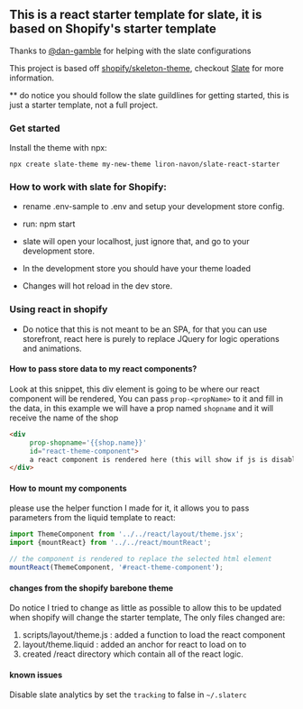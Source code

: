 ## This is a react starter template for slate, it is based on Shopify's starter template

Thanks to [@dan-gamble](https://github.com/dan-gamble) for helping with the slate configurations

This project is based off [shopify/skeleton-theme](https://github.com/shopify/skeleton-theme), checkout [Slate](https://github.com/Shopify/slate) for more information.

** do notice you should follow the slate guildlines for getting started, this is just a starter template, not a full project.

### Get started
Install the theme with npx:
```
npx create slate-theme my-new-theme liron-navon/slate-react-starter
```


### How to work with slate for Shopify:

- rename .env-sample to .env and setup your development store config.

- run: npm start 
- slate will open your localhost, just ignore that, and go to your development store. 
- In the development store you should have your theme loaded
- Changes will hot reload in the dev store.

### Using react in shopify

- Do notice that this is not meant to be an SPA, for that you can use storefront, react here is purely to replace JQuery for logic operations and animations. 

#### How to pass store data to my react components?

Look at this snippet, this div element is going to be where our react component will be rendered,
You can pass `prop-<propName>` to it and fill in the data, in this example we will have a prop named `shopname` and it will receive the name of the shop

```html
<div 
     prop-shopname='{{shop.name}}' 
     id="react-theme-component"> 
     a react component is rendered here (this will show if js is disabled)
</div>
```

#### How to mount my components

please use the helper function I made for it, it allows you to pass parameters from the liquid template to react:

```js
import ThemeComponent from '../../react/layout/theme.jsx';
import {mountReact} from '../../react/mountReact';

// the component is rendered to replace the selected html element
mountReact(ThemeComponent, '#react-theme-component');
```

#### changes from the shopify barebone theme

Do notice I tried to change as little as possible to allow this to be updated when shopify will change the starter template,
The only files changed are:
1. scripts/layout/theme.js : added a function to load the react component
2. layout/theme.liquid : added an anchor for react to load on to
4. created /react directory which contain all of the react logic.

#### known issues

Disable slate analytics by set the `tracking` to false in `~/.slaterc`
